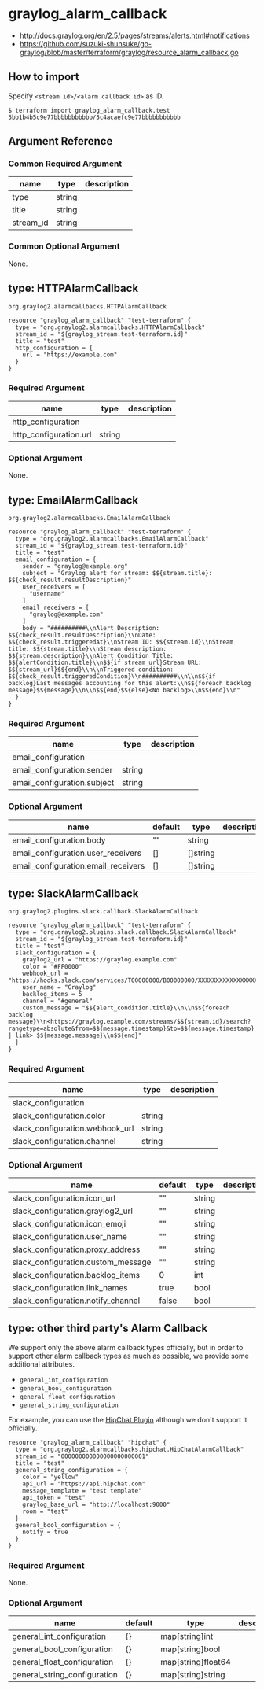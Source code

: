 # graylog_alarm_callback

* http://docs.graylog.org/en/2.5/pages/streams/alerts.html#notifications
* https://github.com/suzuki-shunsuke/go-graylog/blob/master/terraform/graylog/resource_alarm_callback.go

## How to import

Specify `<stream id>/<alarm callback id>` as ID.

```console
$ terraform import graylog_alarm_callback.test 5bb1b4b5c9e77bbbbbbbbbbb/5c4acaefc9e77bbbbbbbbbbb
```

## Argument Reference

### Common Required Argument

name | type | description
--- | --- | ---
type | string |
title | string |
stream_id | string |

### Common Optional Argument

None.

## type: HTTPAlarmCallback 

`org.graylog2.alarmcallbacks.HTTPAlarmCallback`

```hcl
resource "graylog_alarm_callback" "test-terraform" {
  type = "org.graylog2.alarmcallbacks.HTTPAlarmCallback"
  stream_id = "${graylog_stream.test-terraform.id}"
  title = "test"
  http_configuration = {
    url = "https://example.com"
  }
}
```

### Required Argument

name | type | description
--- | --- | ---
http_configuration | |
http_configuration.url | string |

### Optional Argument

None.

## type: EmailAlarmCallback 

`org.graylog2.alarmcallbacks.EmailAlarmCallback`

```hcl
resource "graylog_alarm_callback" "test-terraform" {
  type = "org.graylog2.alarmcallbacks.EmailAlarmCallback"
  stream_id = "${graylog_stream.test-terraform.id}"
  title = "test"
  email_configuration = {
    sender = "graylog@example.org"
    subject = "Graylog alert for stream: $${stream.title}: $${check_result.resultDescription}"
    user_receivers = [
      "username"
    ]
    email_receivers = [
      "graylog@example.com"
    ]
    body = "##########\\nAlert Description: $${check_result.resultDescription}\\nDate: $${check_result.triggeredAt}\\nStream ID: $${stream.id}\\nStream title: $${stream.title}\\nStream description: $${stream.description}\\nAlert Condition Title: $${alertCondition.title}\\n$${if stream_url}Stream URL: $${stream_url}$${end}\\n\\nTriggered condition: $${check_result.triggeredCondition}\\n##########\\n\\n$${if backlog}Last messages accounting for this alert:\\n$${foreach backlog message}$${message}\\n\\n$${end}$${else}<No backlog>\\n$${end}\\n"
  }
}
```

### Required Argument

name | type | description
--- | --- | ---
email_configuration | |
email_configuration.sender | string |
email_configuration.subject | string |

### Optional Argument

name | default | type | description
--- | --- | --- | ---
email_configuration.body | "" | string |
email_configuration.user_receivers | [] | []string |
email_configuration.email_receivers | [] | []string |

## type: SlackAlarmCallback 

`org.graylog2.plugins.slack.callback.SlackAlarmCallback`

```hcl
resource "graylog_alarm_callback" "test-terraform" {
  type = "org.graylog2.plugins.slack.callback.SlackAlarmCallback"
  stream_id = "${graylog_stream.test-terraform.id}"
  title = "test"
  slack_configuration = {
    graylog2_url = "https://graylog.example.com"
    color = "#FF0000"
    webhook_url = "https://hooks.slack.com/services/T00000000/B00000000/XXXXXXXXXXXXXXXXXXXXXXXX"
    user_name = "Graylog"
    backlog_items = 5
    channel = "#general"
    custom_message = "$${alert_condition.title}\\n\\n$${foreach backlog message}\\n<https://graylog.example.com/streams/$${stream.id}/search?rangetype=absolute&from=$${message.timestamp}&to=$${message.timestamp} | link> $${message.message}\\n$${end}"
  }
}
```

### Required Argument

name | type | description
--- | --- | ---
slack_configuration | |
slack_configuration.color | string |
slack_configuration.webhook_url | string |
slack_configuration.channel | string |

### Optional Argument

name | default | type | description
--- | --- | --- | ---
slack_configuration.icon_url | "" | string |
slack_configuration.graylog2_url | "" | string |
slack_configuration.icon_emoji | "" | string |
slack_configuration.user_name | "" | string |
slack_configuration.proxy_address | "" | string |
slack_configuration.custom_message | "" | string |
slack_configuration.backlog_items | 0 | int |
slack_configuration.link_names | true | bool |
slack_configuration.notify_channel | false | bool |

## type: other third party's Alarm Callback

We support only the above alarm callback types officially,
but in order to support other alarm callback types as much as possible,
we provide some additional attributes.

* `general_int_configuration`
* `general_bool_configuration`
* `general_float_configuration`
* `general_string_configuration`

For example, you can use the [HipChat Plugin](https://marketplace.graylog.org/addons/e316cbfc-663f-4718-aa54-8aff97749449) although we don't support it officially.

```hcl
resource "graylog_alarm_callback" "hipchat" {
  type = "org.graylog2.alarmcallbacks.hipchat.HipChatAlarmCallback"
  stream_id = "000000000000000000000001"
  title = "test"
  general_string_configuration = {
    color = "yellow"
    api_url = "https://api.hipchat.com"
    message_template = "test template"
    api_token = "test"
    graylog_base_url = "http://localhost:9000"
    room = "test"
  }
  general_bool_configuration = {
    notify = true
  }
}
```

### Required Argument

None.

### Optional Argument

name | default | type | description
--- | --- | --- | ---
general_int_configuration | {} | map[string]int |
general_bool_configuration | {} | map[string]bool |
general_float_configuration | {} | map[string]float64 |
general_string_configuration | {} | map[string]string |
